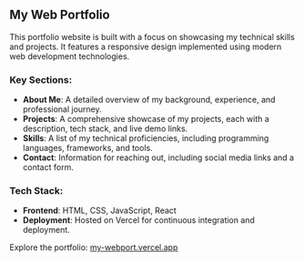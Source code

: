 ## My Web Portfolio

This portfolio website is built with a focus on showcasing my technical skills and projects. It features a responsive design implemented using modern web development technologies.

### Key Sections:
- **About Me**: A detailed overview of my background, experience, and professional journey.
- **Projects**: A comprehensive showcase of my projects, each with a description, tech stack, and live demo links.
- **Skills**: A list of my technical proficiencies, including programming languages, frameworks, and tools.
- **Contact**: Information for reaching out, including social media links and a contact form.

### Tech Stack:
- **Frontend**: HTML, CSS, JavaScript, React
- **Deployment**: Hosted on Vercel for continuous integration and deployment.

Explore the portfolio: [my-webport.vercel.app](https://my-webport.vercel.app/)
